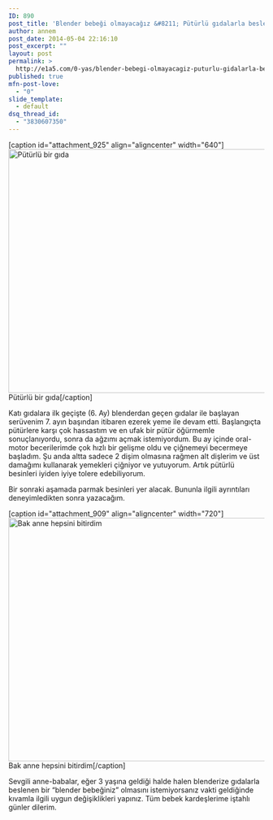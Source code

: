 ```yaml
---
ID: 890
post_title: 'Blender bebeği olmayacağız &#8211; Pütürlü gıdalarla besleniyorum'
author: annem
post_date: 2014-05-04 22:16:10
post_excerpt: ""
layout: post
permalink: >
  http://e1a5.com/0-yas/blender-bebegi-olmayacagiz-puturlu-gidalarla-besleniyorum/
published: true
mfn-post-love:
  - "0"
slide_template:
  - default
dsq_thread_id:
  - "3830607350"
---
```

[caption id="attachment_925" align="aligncenter" width="640"]<a href="http://e1a5.com/wp-content/uploads/2014/05/puturlu_gidalar.jpg"><img class="wp-image-925 size-full" src="http://e1a5.com/wp-content/uploads/2014/05/puturlu_gidalar.jpg" alt="Pütürlü bir gıda" width="640" height="480" /></a> Pütürlü bir gıda[/caption]

Katı gıdalara ilk geçişte (6. Ay) blenderdan geçen gıdalar ile başlayan serüvenim 7. ayın başından itibaren ezerek yeme ile devam etti. Başlangıçta pütürlere karşı çok hassastım ve en ufak bir pütür öğürmemle sonuçlanıyordu, sonra da ağzımı açmak istemiyordum. Bu ay içinde oral-motor becerilerimde çok hızlı bir gelişme oldu ve çiğnemeyi becermeye başladım. Şu anda altta sadece 2 dişim olmasına rağmen alt dişlerim ve üst damağımı kullanarak yemekleri çiğniyor ve yutuyorum. Artık pütürlü besinleri iyiden iyiye tolere edebiliyorum.

Bir sonraki aşamada parmak besinleri yer alacak. Bununla ilgili ayrıntıları deneyimledikten sonra yazacağım.

[caption id="attachment_909" align="aligncenter" width="720"]<a href="http://e1a5.com/wp-content/uploads/2014/05/puturlu_yemekler.jpg"><img class="wp-image-909 size-large" src="http://e1a5.com/wp-content/uploads/2014/05/puturlu_yemekler-1024x682.jpg" alt="Bak anne hepsini bitirdim" width="720" height="479" /></a> Bak anne hepsini bitirdim[/caption]

Sevgili anne-babalar, eğer 3 yaşına geldiği halde halen blenderize gıdalarla beslenen bir “blender bebeğiniz” olmasını istemiyorsanız vakti geldiğinde kıvamla ilgili uygun değişiklikleri yapınız. Tüm bebek kardeşlerime iştahlı günler dilerim.